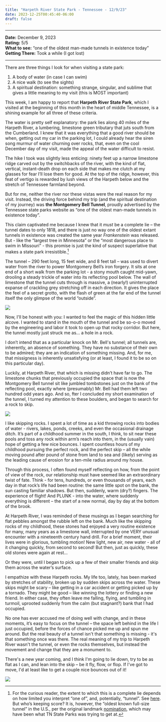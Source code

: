 ```yaml
---
title: "Harpeth River State Park - Tennessee - 12/9/23"
date: 2023-12-25T00:45:40-06:00
draft: false
---
```


---

**Date:** December 9, 2023\
**Rating:** 5/5\
**What to see:** “one of the oldest man-made tunnels in existence today”\
**Getting There:** Took a while (I got lost)

---

There are three things I look for when visiting a state park:

1.	A body of water (in case I can swim)
2.	A nice walk (to see the sights)
3.	A spiritual destination: something strange, singular, and sublime that gives a little meaning to my visit (this is MOST important)

This week, I am happy to report that **Harpeth River State Park**, which I visited at the beginning of this month in the heart of middle Tennessee, is a shining example for all three of these criteria.

The water is pretty self explanatory: the park lies along 40 miles of the Harpeth River, a lumbering, limestone green tributary that juts south from the Cumberland. I knew that it was everything that a good river should be when, getting out my car in the parking lot, I could already hear the siren song murmur of water churning over rocks, that, even on the cool December day of my visit, made the appeal of the water difficult to resist.

The hike I took was slightly less enticing: ninety feet up a narrow limestone ridge carved out by the switchbacks of the river, with the kind of flat, vertical, instant-death drop on each side that makes me clutch at my glasses for fear I’ll lose them for good. At the top of the ridge, however, this feat of vertigo is rewarded by lush views of the Harpeth below and the stretch of Tennessee farmland beyond.

But for me, neither the river nor these vistas were the real reason for my visit. Instead, the driving force behind my trip (and the spiritual destination of my journey) was **the Montgomery Bell Tunnel**, proudly advertised by the Tennessee state parks website as “one of the oldest man-made tunnels in existence today”.

This claim captivated me because I knew that it _must_ be a complete lie – the tunnel dates to only 1818, and there is just no way one of the oldest extant tunnels in existence was created the same year _Frankenstein_ was released. But - like the “largest tree in Minnesota” or the “most dangerous place to swim in Missouri” - this promise is just the kind of suspect superlative that makes a state park irresistible.[^1]

[^1]: For the curious reader, the extent to which this is a complete lie depends on how limited you interpret “one of”, and, potentially, “tunnel”. See [here](https://en.wikipedia.org/wiki/Erdstall). But who’s keeping score? It is, however, the “oldest known full-size tunnel” in the U.S., per the original landmark [nomination](https://npgallery.nps.gov/NRHP/GetAsset/NHLS/94001188_text), which may have been what TN State Parks was trying to get at.

The tunnel – 290 feet long, 15 feet wide, and 8 feet tall – was used to divert water from the river to power Montgomery Bell’s iron forgery. It sits at one end of a short walk from the parking lot - a stony mouth caught mid-yawn, drooling a steady trickle of water into its reflecting pool below. The wall of limestone that the tunnel cuts through is massive, a (nearly!) uninterrupted expanse of crackling grey stretching off in each direction. It gives the place the feel of a secret grotto, with the flash of green at the far end of the tunnel itself the only glimpse of the world “outside”.

![](/tunnel.png#center)

Now, I'll be honest with you: I wanted to feel the magic of this hidden little alcove. I wanted to stand in the mouth of the tunnel and be so-o-o moved by the engineering and labor it took to open up that rocky corridor. But here, the tunnel mostly just struck me as... a hole in a rock.

I don’t intend that as a particular knock on Mr. Bell's tunnel; all tunnels are, inherently, an absence of something. They have no substance of their own to be admired; they are an indication of something missing. And, for me, that missigness is inherently unsatisfying (or at least, I found it to be so on this particular day).

Luckily, at Harpeth River, that which is missing didn’t have far to go. The limestone chunks that previously occupied the space that is now the Montgomery Bell tunnel sit like jumbled tombstones just on the bank of the reflecting pool, exactly where (presumably) Mr. Bell had them left two hundred odd years ago. And so, fter I concluded my short examination of the tunnel, I turned my attention to these boulders, and began to search for a rock to skip.

![](/the_rocks.png#center)

I like skipping rocks. I spent a lot of time as a kid throwing rocks into bodies of water - rivers, lakes, ponds, creeks, and even the occasional drainage ditch. It’s part of a childhood summer in the south, I think, to sit near these pools and toss any rock within arm’s reach into them, in the (usually vain) hope of getting a few nice bounces. I spent countless hours of my childhood pursuing the perfect rock, and the perfect skip – all the while moving pound after pound of stone from land to sea and (likely) serving as the leading cause of erosion for a ten-mile radius around my house.

Through this process, I often found myself reflecting on how, from the point of view of the rock, our relationship must have seemed like an extraordinary twist of fate. Think - for tens, hundreds, or even thousands of years, each day in that rock’s life had been routine: the same little spot on the bank, the sun casting familiar shadows. But then, suddenly, warm (dry?) fingers. The experience of flight! And PLUNK - into the water, where suddenly everything is different – the start of a new normal, day by day at the bottom of the brook.

At Harpeth River, I was reminded of these musings as I began searching for flat pebbles amongst the rubble left on the bank. Much like the skipping rocks of my childhood, these stones had enjoyed a very routine existence for many, many years as a limestone wall, interrupted by one VERY unusual encounter with a nineteenth century hand drill. For a brief moment, their lives were in glorious, tumbling motion! New light, new air, new water - all of it changing quickly, from second to second! But then, just as quickly, these old stones were again at rest...

Or they were, until I began to pick up a few of their smaller friends and skip them across the water’s surface.

I empathize with these Harpeth rocks. My life too, lately, has been marked by stretches of stability, broken up by sudden skips across the water. These skips might be scary – like getting in a car accident or getting picked up by a tornado. They might be good – like winning the lottery or finding a new friend. In either case, they often leave me falling, flying, and tumbling in turmoil, uprooted suddenly from the calm (but stagnant?) bank that I had occupied.

No one has ever accused me of doing well with change, and in these moments, it’s easy to focus on the tunnel – the space left behind in the life I just occupied, before the forces of chance picked me up and spun me around. But the real beauty of a tunnel isn't that something is missing - it's that something once was there. The real meaning of my trip to Harpeth River wasn't the tunnel, or even the rocks themselves, but instead the movement and change that they are a monument to.

There's a new year coming, and I think I'm going to lie down, try to be as flat as I can, and lean into the skip – be it fly, flow, or flop. If I've got to move, I'd at least like to get a couple nice bounces out of it!

![](/andy_skip.jpg#center)
